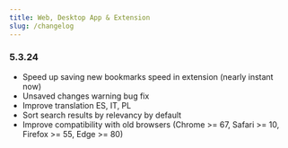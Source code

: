```yaml
---
title: Web, Desktop App & Extension
slug: /changelog
---
```


### 5.3.24
- Speed up saving new bookmarks speed in extension (nearly instant now)
- Unsaved changes warning bug fix
- Improve translation ES, IT, PL
- Sort search results by relevancy by default
- Improve compatibility with old browsers (Chrome >= 67, Safari >= 10, Firefox >= 55, Edge >= 80)